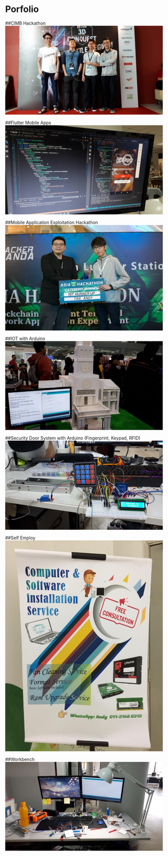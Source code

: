 # Porfolio
##CIMB Hackathon
![alt text](https://raw.githubusercontent.com/Andy0926/Porfolio/master/CIMB%20Hackathon.jpg)

##Flutter Mobile Apps
![alt text](https://raw.githubusercontent.com/Andy0926/Porfolio/master/Flutter%20Mobile%20Apps.jpg)

##Mobile Application Exploitation Hackathon
![alt text](https://raw.githubusercontent.com/Andy0926/Porfolio/master/Hackathon.jpg)

##IOT with Arduino
![alt text](https://raw.githubusercontent.com/Andy0926/Porfolio/master/IOT.jpg)

##Security Door System with Arduino (Fingerprint, Keypad, RFID)
![alt text](https://raw.githubusercontent.com/Andy0926/Porfolio/master/Security%20Door.jpg)

##Self Employ
![alt text](https://github.com/Andy0926/Porfolio/blob/master/Self%20Employ.jpg)

##Workbench
![alt text](https://github.com/Andy0926/Porfolio/blob/master/Workbench.jpg)

